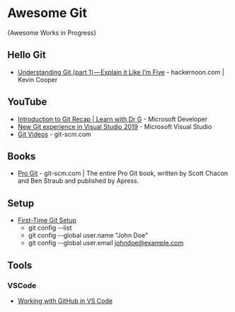 # Awesome Git
{Awesome Works in Progress}

## Hello Git
* [Understanding Git (part 1) — Explain it Like I’m Five](https://hackernoon.com/understanding-git-fcffd87c15a3) - hackernoon.com | Kevin Cooper


## YouTube
* [Introduction to Git Recap | Learn with Dr G](https://www.youtube.com/watch?v=9uGS1ak_FGg) - Microsoft Developer
* [New Git experience in Visual Studio 2019](https://www.youtube.com/watch?v=UHrAg3iKoe0) - Microsoft Visual Studio
* [Git Videos](https://git-scm.com/videos) - git-scm.com


## Books
* [Pro Git](https://git-scm.com/book/) - git-scm.com | The entire Pro Git book, written by Scott Chacon and Ben Straub and published by Apress.

## Setup
* [First-Time Git Setup](https://git-scm.com/book/en/v2/Getting-Started-First-Time-Git-Setup)
  * git config --list
  * git config --global user.name "John Doe"
  * git config --global user.email johndoe@example.com

## Tools
### VSCode
* [Working with GitHub in VS Code](https://code.visualstudio.com/docs/editor/github)
